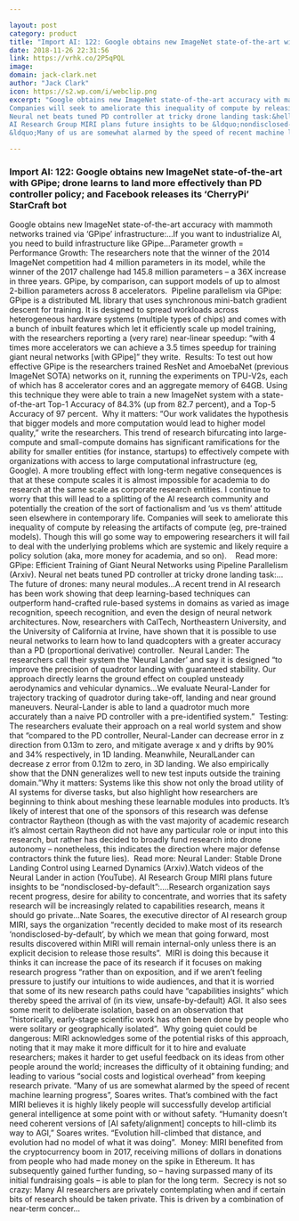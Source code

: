 ```yaml
---

layout: post
category: product
title: "Import AI: 122: Google obtains new ImageNet state-of-the-art with GPipe; drone learns to land more effectively than PD controller policy; and Facebook releases its ‘CherryPi’ StarCraft bot"
date: 2018-11-26 22:31:56
link: https://vrhk.co/2P5qPQL
image: 
domain: jack-clark.net
author: "Jack Clark"
icon: https://s2.wp.com/i/webclip.png
excerpt: "Google obtains new ImageNet state-of-the-art accuracy with mammoth networks trained via &lsquo;GPipe&rsquo; infrastructure:&hellip;If you want to industrialize AI, you need to build infrastructure like GPipe&hellip;Parameter growth = Performance Growth: The researchers note that the winner of the 2014 ImageNet competition had 4 million parameters in its model, while the winner of the 2017 challenge had 145.8 million parameters &ndash; a 36X increase in three years. GPipe, by comparison, can support models of up to almost 2-billion parameters across 8 accelerators.&nbsp; Pipeline parallelism via GPipe: GPipe is a distributed ML library that uses synchronous mini-batch gradient descent for training. It is designed to spread workloads across heterogeneous hardware systems (multiple types of chips) and comes with a bunch of inbuilt features which let it efficiently scale up model training, with the researchers reporting a (very rare) near-linear speedup: &ldquo;with 4 times more accelerators we can achieve a 3.5 times speedup for training giant neural networks [with GPipe]&rdquo; they write.&nbsp; Results: To test out how effective GPipe is the researchers trained ResNet and AmoebaNet (previous ImageNet SOTA) networks on it, running the experiments on TPU-V2s, each of which has 8 accelerator cores and an aggregate memory of 64GB. Using this technique they were able to train a new ImageNet system with a state-of-the-art Top-1 Accuracy of 84.3% (up from 82.7 percent), and a Top-5 Accuracy of 97 percent.&nbsp; Why it matters: &ldquo;Our work validates the hypothesis that bigger models and more computation would lead to higher model quality,&rdquo; write the researchers. This trend of research bifurcating into large-compute and small-compute domains has significant ramifications for the ability for smaller entities (for instance, startups) to effectively compete with organizations with access to large computational infrastructure (eg, Google). A more troubling effect with long-term negative consequences is that at these compute scales it is almost impossible for academia to do research at the same scale as corporate research entities. I continue to worry that this will lead to a splitting of the AI research community and potentially the creation of the sort of factionalism and &lsquo;us vs them&rsquo; attitude seen elsewhere in contemporary life.
Companies will seek to ameliorate this inequality of compute by releasing the artifacts of compute (eg, pre-trained models). Though this will go some way to empowering researchers it will fail to deal with the underlying problems which are systemic and likely require a policy solution (aka, more money for academia, and so on).&nbsp; &nbsp; Read more: GPipe: Efficient Training of Giant Neural Networks using Pipeline Parallelism (Arxiv).
Neural net beats tuned PD controller at tricky drone landing task:&hellip;The future of drones: many neural modules&hellip;A recent trend in AI research has been work showing that deep learning-based techniques can outperform hand-crafted rule-based systems in domains as varied as image recognition, speech recognition, and even the design of neural network architectures. Now, researchers with CalTech, Northeastern University, and the University of California at Irvine, have shown that it is possible to use neural networks to learn how to land quadcopters with a greater accuracy than a PD (proportional derivative) controller.&nbsp; Neural Lander: The researchers call their system the &lsquo;Neural Lander&rsquo; and say it is designed &ldquo;to improve the precision of quadrotor landing with guaranteed stability. Our approach directly learns the ground effect on coupled unsteady aerodynamics and vehicular dynamics&hellip;We evaluate Neural-Lander for trajectory tracking of quadrotor during take-off, landing and near ground maneuvers. Neural-Lander is able to land a quadrotor much more accurately than a naive PD controller with a pre-identified system.&rdquo;&nbsp; Testing: The researchers evaluate their approach on a real world system and show that &ldquo;compared to the PD controller, Neural-Lander can decrease error in z direction from 0.13m to zero, and mitigate average x and y drifts by 90% and 34% respectively, in 1D landing. Meanwhile, NeuralLander can decrease z error from 0.12m to zero, in 3D landing. We also empirically show that the DNN generalizes well to new test inputs outside the training domain.&rdquo;Why it matters: Systems like this show not only the broad utility of AI systems for diverse tasks, but also highlight how researchers are beginning to think about meshing these learnable modules into products. It&rsquo;s likely of interest that one of the sponsors of this research was defense contractor Raytheon (though as with the vast majority of academic research it&rsquo;s almost certain Raytheon did not have any particular role or input into this research, but rather has decided to broadly fund research into drone autonomy &ndash; nonetheless, this indicates the direction where major defense contractors think the future lies).&nbsp; Read more: Neural Lander: Stable Drone Landing Control using Learned Dynamics (Arxiv).Watch videos of the Neural Lander in action (YouTube).
AI Research Group MIRI plans future insights to be &ldquo;nondisclosed-by-default&rdquo;:&hellip;.Research organization says recent progress, desire for ability to concentrate, and worries that its safety research will be increasingly related to capabilities research, means it should go private&hellip;Nate Soares, the executive director of AI research group MIRI, says the organization &ldquo;recently decided to make most of its research &lsquo;nondisclosed-by-default&rsquo;, by which we mean that going forward, most results discovered within MIRI will remain internal-only unless there is an explicit decision to release those results&rdquo;.&nbsp; MIRI is doing this because it thinks it can increase the pace of its research if it focuses on making research progress &ldquo;rather than on exposition, and if we aren&rsquo;t feeling pressure to justify our intuitions to wide audiences, and that it is worried that some of its new research paths could have &ldquo;capabilities insights&rdquo; which thereby speed the arrival of (in its view, unsafe-by-default) AGI. It also sees some merit to deliberate isolation, based on an observation that &ldquo;historically, early-stage scientific work has often been done by people who were solitary or geographically isolated&rdquo;.&nbsp; Why going quiet could be dangerous: MIRI acknowledges some of the potential risks of this approach, noting that it may make it more difficult for it to hire and evaluate researchers; makes it harder to get useful feedback on its ideas from other people around the world; increases the difficulty of it obtaining funding; and leading to various &ldquo;social costs and logistical overhead&rdquo; from keeping research private.
&ldquo;Many of us are somewhat alarmed by the speed of recent machine learning progress&rdquo;, Soares writes. That&rsquo;s combined with the fact MIRI believes it is highly likely people will successfully develop artificial general intelligence at some point with or without safety. &ldquo;Humanity doesn&rsquo;t need coherent versions of [AI safety/alignment] concepts to hill-climb its way to AGI,&rdquo; Soares writes. &ldquo;Evolution hill-climbed that distance, and evolution had no model of what it was doing&rdquo;.&nbsp; Money: MIRI benefited from the cryptocurrency boom in 2017, receiving millions of dollars in donations from people who had made money on the spike in Ethereum. It has subsequently gained further funding, so &ndash; having surpassed many of its initial fundraising goals &ndash; is able to plan for the long term.&nbsp; Secrecy is not so crazy: Many AI researchers are privately contemplating when and if certain bits of research should be taken private. This is driven by a combination of near-term concer…"

---
```


### Import AI: 122: Google obtains new ImageNet state-of-the-art with GPipe; drone learns to land more effectively than PD controller policy; and Facebook releases its ‘CherryPi’ StarCraft bot

Google obtains new ImageNet state-of-the-art accuracy with mammoth networks trained via &lsquo;GPipe&rsquo; infrastructure:&hellip;If you want to industrialize AI, you need to build infrastructure like GPipe&hellip;Parameter growth = Performance Growth: The researchers note that the winner of the 2014 ImageNet competition had 4 million parameters in its model, while the winner of the 2017 challenge had 145.8 million parameters &ndash; a 36X increase in three years. GPipe, by comparison, can support models of up to almost 2-billion parameters across 8 accelerators.&nbsp; Pipeline parallelism via GPipe: GPipe is a distributed ML library that uses synchronous mini-batch gradient descent for training. It is designed to spread workloads across heterogeneous hardware systems (multiple types of chips) and comes with a bunch of inbuilt features which let it efficiently scale up model training, with the researchers reporting a (very rare) near-linear speedup: &ldquo;with 4 times more accelerators we can achieve a 3.5 times speedup for training giant neural networks [with GPipe]&rdquo; they write.&nbsp; Results: To test out how effective GPipe is the researchers trained ResNet and AmoebaNet (previous ImageNet SOTA) networks on it, running the experiments on TPU-V2s, each of which has 8 accelerator cores and an aggregate memory of 64GB. Using this technique they were able to train a new ImageNet system with a state-of-the-art Top-1 Accuracy of 84.3% (up from 82.7 percent), and a Top-5 Accuracy of 97 percent.&nbsp; Why it matters: &ldquo;Our work validates the hypothesis that bigger models and more computation would lead to higher model quality,&rdquo; write the researchers. This trend of research bifurcating into large-compute and small-compute domains has significant ramifications for the ability for smaller entities (for instance, startups) to effectively compete with organizations with access to large computational infrastructure (eg, Google). A more troubling effect with long-term negative consequences is that at these compute scales it is almost impossible for academia to do research at the same scale as corporate research entities. I continue to worry that this will lead to a splitting of the AI research community and potentially the creation of the sort of factionalism and &lsquo;us vs them&rsquo; attitude seen elsewhere in contemporary life.
Companies will seek to ameliorate this inequality of compute by releasing the artifacts of compute (eg, pre-trained models). Though this will go some way to empowering researchers it will fail to deal with the underlying problems which are systemic and likely require a policy solution (aka, more money for academia, and so on).&nbsp; &nbsp; Read more: GPipe: Efficient Training of Giant Neural Networks using Pipeline Parallelism (Arxiv).
Neural net beats tuned PD controller at tricky drone landing task:&hellip;The future of drones: many neural modules&hellip;A recent trend in AI research has been work showing that deep learning-based techniques can outperform hand-crafted rule-based systems in domains as varied as image recognition, speech recognition, and even the design of neural network architectures. Now, researchers with CalTech, Northeastern University, and the University of California at Irvine, have shown that it is possible to use neural networks to learn how to land quadcopters with a greater accuracy than a PD (proportional derivative) controller.&nbsp; Neural Lander: The researchers call their system the &lsquo;Neural Lander&rsquo; and say it is designed &ldquo;to improve the precision of quadrotor landing with guaranteed stability. Our approach directly learns the ground effect on coupled unsteady aerodynamics and vehicular dynamics&hellip;We evaluate Neural-Lander for trajectory tracking of quadrotor during take-off, landing and near ground maneuvers. Neural-Lander is able to land a quadrotor much more accurately than a naive PD controller with a pre-identified system.&rdquo;&nbsp; Testing: The researchers evaluate their approach on a real world system and show that &ldquo;compared to the PD controller, Neural-Lander can decrease error in z direction from 0.13m to zero, and mitigate average x and y drifts by 90% and 34% respectively, in 1D landing. Meanwhile, NeuralLander can decrease z error from 0.12m to zero, in 3D landing. We also empirically show that the DNN generalizes well to new test inputs outside the training domain.&rdquo;Why it matters: Systems like this show not only the broad utility of AI systems for diverse tasks, but also highlight how researchers are beginning to think about meshing these learnable modules into products. It&rsquo;s likely of interest that one of the sponsors of this research was defense contractor Raytheon (though as with the vast majority of academic research it&rsquo;s almost certain Raytheon did not have any particular role or input into this research, but rather has decided to broadly fund research into drone autonomy &ndash; nonetheless, this indicates the direction where major defense contractors think the future lies).&nbsp; Read more: Neural Lander: Stable Drone Landing Control using Learned Dynamics (Arxiv).Watch videos of the Neural Lander in action (YouTube).
AI Research Group MIRI plans future insights to be &ldquo;nondisclosed-by-default&rdquo;:&hellip;.Research organization says recent progress, desire for ability to concentrate, and worries that its safety research will be increasingly related to capabilities research, means it should go private&hellip;Nate Soares, the executive director of AI research group MIRI, says the organization &ldquo;recently decided to make most of its research &lsquo;nondisclosed-by-default&rsquo;, by which we mean that going forward, most results discovered within MIRI will remain internal-only unless there is an explicit decision to release those results&rdquo;.&nbsp; MIRI is doing this because it thinks it can increase the pace of its research if it focuses on making research progress &ldquo;rather than on exposition, and if we aren&rsquo;t feeling pressure to justify our intuitions to wide audiences, and that it is worried that some of its new research paths could have &ldquo;capabilities insights&rdquo; which thereby speed the arrival of (in its view, unsafe-by-default) AGI. It also sees some merit to deliberate isolation, based on an observation that &ldquo;historically, early-stage scientific work has often been done by people who were solitary or geographically isolated&rdquo;.&nbsp; Why going quiet could be dangerous: MIRI acknowledges some of the potential risks of this approach, noting that it may make it more difficult for it to hire and evaluate researchers; makes it harder to get useful feedback on its ideas from other people around the world; increases the difficulty of it obtaining funding; and leading to various &ldquo;social costs and logistical overhead&rdquo; from keeping research private.
&ldquo;Many of us are somewhat alarmed by the speed of recent machine learning progress&rdquo;, Soares writes. That&rsquo;s combined with the fact MIRI believes it is highly likely people will successfully develop artificial general intelligence at some point with or without safety. &ldquo;Humanity doesn&rsquo;t need coherent versions of [AI safety/alignment] concepts to hill-climb its way to AGI,&rdquo; Soares writes. &ldquo;Evolution hill-climbed that distance, and evolution had no model of what it was doing&rdquo;.&nbsp; Money: MIRI benefited from the cryptocurrency boom in 2017, receiving millions of dollars in donations from people who had made money on the spike in Ethereum. It has subsequently gained further funding, so &ndash; having surpassed many of its initial fundraising goals &ndash; is able to plan for the long term.&nbsp; Secrecy is not so crazy: Many AI researchers are privately contemplating when and if certain bits of research should be taken private. This is driven by a combination of near-term concer…